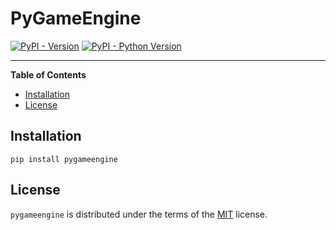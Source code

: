 # PyGameEngine

[![PyPI - Version](https://img.shields.io/pypi/v/pygameengine.svg)](https://pypi.org/project/pygameengine)
[![PyPI - Python Version](https://img.shields.io/pypi/pyversions/pygameengine.svg)](https://pypi.org/project/pygameengine)

-----

**Table of Contents**

- [Installation](#installation)
- [License](#license)

## Installation

```console
pip install pygameengine
```

## License

`pygameengine` is distributed under the terms of the [MIT](https://spdx.org/licenses/MIT.html) license.
